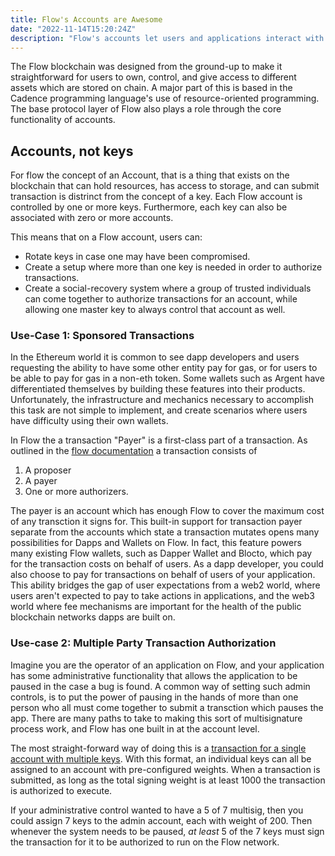 ```yaml
---
title: Flow's Accounts are Awesome
date: "2022-11-14T15:20:24Z"
description: "Flow's accounts let users and applications interact with the blockchain in simple, powerful ways."
---
```


The Flow blockchain was designed from the ground-up to make it straightforward
for users to own, control, and give access to different assets which are stored on chain. A major part of this is based in the Cadence programming language's use of resource-oriented programming. The base protocol layer of Flow also plays a role through the core functionality of accounts.

## Accounts, not keys
For flow the concept of an Account, that is a thing that exists on the blockchain that can hold resources, has access to storage, and can submit transaction is distrinct from the concept of a key. Each Flow account is controlled by one or more keys. Furthermore, each key can also be associated with zero or more accounts.

This means that on a Flow account, users can:
- Rotate keys in case one may have been compromised.
- Create a setup where more than one key is needed in order to authorize transactions.
- Create a social-recovery system where a group of trusted individuals can come together to authorize transactions for an account, while allowing one master key to always control that account as well.

### Use-Case 1: Sponsored Transactions

In the Ethereum world it is common to see dapp developers and users requesting the ability to have some other entity pay for gas, or for users to be able to pay for gas in a non-eth token. Some wallets such as Argent have differentiated themselves by building these features into their products. Unfortunately, the infrastructure and mechanics necessary to accomplish this task are not simple to implement, and create scenarios where users have difficulty using their own wallets.

In Flow the a transaction "Payer" is a first-class part of a transaction. As outlined in the [flow documentation](https://developers.flow.com/learn/concepts/transaction-signing) a transaction consists of
1. A proposer
2. A payer
3. One or more authorizers.

The payer is an account which has enough Flow to cover the maximum cost of any transction it signs for. This built-in support for transaction payer separate from the accounts which state a transaction mutates opens many possibilities for Dapps and Wallets on Flow. In fact, this feature powers many existing Flow wallets, such as Dapper Wallet and Blocto, which pay for the transaction costs on behalf of users. As a dapp developer, you could also choose to pay for transactions on behalf of users of your application. This ability bridges the gap of user expectations from a web2 world, where users aren't expected to pay to take actions in applications, and the web3 world where fee mechanisms are important for the health of the public blockchain networks dapps are built on.

### Use-case 2: Multiple Party Transaction Authorization

Imagine you are the operator of an application on Flow, and your application has some administrative functionality that allows the application to be paused in the case a bug is found. A common way of setting such admin controls, is to put the power of pausing in the hands of more than one person who all must come together to submit a transction which pauses the app. There are many paths to take to making this sort of multisignature process work, and Flow has one built in at the account level.

The most straight-forward way of doing this is a [transaction for a single account with multiple keys](https://developers.flow.com/learn/concepts/transaction-signing#single-party-multiple-signatures). With this format, an individual keys can all be assigned to an account with pre-configured weights. When a transaction is submitted, as long as the total signing weight is at least 1000 the transaction is authorized to execute.

If your administrative control wanted to have a 5 of 7 multisig, then you could assign 7 keys to the admin account, each with weight of 200. Then whenever the system needs to be paused, *at least* 5 of the 7 keys must sign the transaction for it to be authorized to run on the Flow network.
